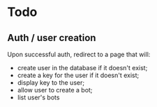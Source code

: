 # Todo

## Auth / user creation

Upon successful auth, redirect to a page that will:

- create user in the database if it doesn't exist;
- create a key for the user if it doesn't exist;
- display key to the user;
- allow user to create a bot;
- list user's bots